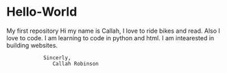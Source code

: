 # Hello-World
My first repository
Hi my name is Callah,
  I love to ride bikes and read. 
  Also I love to code. I am 
  learning to code in python 
  and html. I am intearested in 
  building websites.
                
                Sincerly,
                   Callah Robinson
